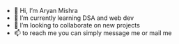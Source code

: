 - 👋 Hi, I’m Aryan Mishra
- 🌱 I’m currently learning DSA and web dev 
- 💞️ I’m looking to collaborate on new projects
- 📫 to reach me you can simply message me or mail me 

<!---
24aryan/24aryan is a ✨ special ✨ repository because its `README.md` (this file) appears on your GitHub profile.
You can click the Preview link to take a look at your changes.
--->
